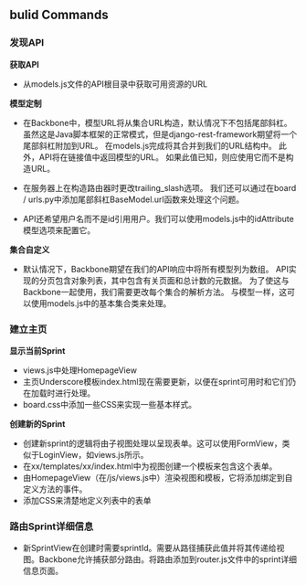 

## bulid Commands

### 发现API

**获取API**
* 从models.js文件的API根目录中获取可用资源的URL

**模型定制**
* 在Backbone中，模型URL将从集合URL构造，默认情况下不包括尾部斜杠。
虽然这是Java脚本框架的正常模式，但是django-rest-framework期望将一个尾部斜杠附加到URL。
在models.js完成将其合并到我们的URL结构中。
此外，API将在链接值中返回模型的URL。
如果此值已知，则应使用它而不是构造URL。

* 在服务器上在构造路由器时更改trailing_slash选项。 
我们还可以通过在board / urls.py中添加尾部斜杠BaseModel.url函数来处理这个问题。

* API还希望用户名而不是id引用用户。我们可以使用models.js中的idAttribute模型选项来配置它。

**集合自定义**
* 默认情况下，Backbone期望在我们的API响应中将所有模型列为数组。
API实现的分页包含对象列表，其中包含有关页面和总计数的元数据。
为了使这与Backbone一起使用，我们需要更改每个集合的解析方法。
与模型一样，这可以使用models.js中的基本集合类来处理。

### 建立主页

**显示当前Sprint**
* views.js中处理HomepageView
* 主页Underscore模板index.html现在需要更新，以便在sprint可用时和它们仍在加载时进行处理。
* board.css中添加一些CSS来实现一些基本样式。

**创建新的Sprint**
* 创建新sprint的逻辑将由子视图处理以呈现表单。这可以使用FormView，类似于LoginView，如views.js所示。
* 在xx/templates/xx/index.html中为视图创建一个模板来包含这个表单。
* 由HomepageView（在/js/views.js中）渲染视图和模板，它将添加绑定到自定义方法的事件。
* 添加CSS来清楚地定义列表中的表单

### 路由Sprint详细信息
* 新SprintView在创建时需要sprintId。需要从路径捕获此值并将其传递给视图。Backbone允许捕获部分路由。将路由添加到router.js文件中的sprint详细信息页面。